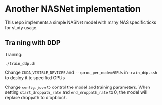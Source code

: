 # Another NASNet implementation

This repo implements a simple NASNet model with many NAS specific ticks for study usage.



## Training with DDP

Training:
```
./train_ddp.sh
```
Change `CUDA_VISIBLE_DEVICES` and `--nproc_per_node=#GPUs` in `train_ddp.ssh` to deploy it to specified GPUs

Change `config.json` to control the model and training parameters. When setting `start_droppath_rate` and `end_droppath_rate` to 0, the model will replace droppath to dropblock. 

